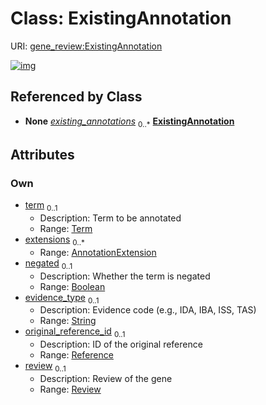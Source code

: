 
# Class: ExistingAnnotation



URI: [gene_review:ExistingAnnotation](https://w3id.org/ai4curation/gene_review/ExistingAnnotation)


[![img](https://yuml.me/diagram/nofunky;dir:TB/class/[Term],[Review],[Reference],[Review]<review%200..1-++[ExistingAnnotation&#124;negated:boolean%20%3F;evidence_type:string%20%3F],[Reference]<original_reference_id%200..1-%20[ExistingAnnotation],[AnnotationExtension]<extensions%200..*-++[ExistingAnnotation],[Term]<term%200..1-++[ExistingAnnotation],[GeneReview]++-%20existing_annotations%200..*>[ExistingAnnotation],[GeneReview],[AnnotationExtension])](https://yuml.me/diagram/nofunky;dir:TB/class/[Term],[Review],[Reference],[Review]<review%200..1-++[ExistingAnnotation&#124;negated:boolean%20%3F;evidence_type:string%20%3F],[Reference]<original_reference_id%200..1-%20[ExistingAnnotation],[AnnotationExtension]<extensions%200..*-++[ExistingAnnotation],[Term]<term%200..1-++[ExistingAnnotation],[GeneReview]++-%20existing_annotations%200..*>[ExistingAnnotation],[GeneReview],[AnnotationExtension])

## Referenced by Class

 *  **None** *[existing_annotations](existing_annotations.md)*  <sub>0..\*</sub>  **[ExistingAnnotation](ExistingAnnotation.md)**

## Attributes


### Own

 * [term](term.md)  <sub>0..1</sub>
     * Description: Term to be annotated
     * Range: [Term](Term.md)
 * [extensions](extensions.md)  <sub>0..\*</sub>
     * Range: [AnnotationExtension](AnnotationExtension.md)
 * [negated](negated.md)  <sub>0..1</sub>
     * Description: Whether the term is negated
     * Range: [Boolean](types/Boolean.md)
 * [evidence_type](evidence_type.md)  <sub>0..1</sub>
     * Description: Evidence code (e.g., IDA, IBA, ISS, TAS)
     * Range: [String](types/String.md)
 * [original_reference_id](original_reference_id.md)  <sub>0..1</sub>
     * Description: ID of the original reference
     * Range: [Reference](Reference.md)
 * [review](review.md)  <sub>0..1</sub>
     * Description: Review of the gene
     * Range: [Review](Review.md)
